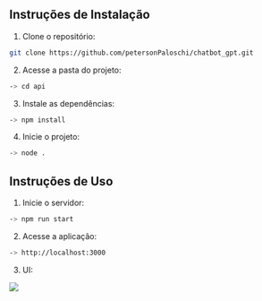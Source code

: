 ## Instruções de Instalação

1. Clone o repositório:

```bash
git clone https://github.com/petersonPaloschi/chatbot_gpt.git
```

2. Acesse a pasta do projeto:

```bash
-> cd api
```

3. Instale as dependências:

```bash
-> npm install
```

4. Inicie o projeto:

```bash
-> node .
```

## Instruções de Uso

1. Inicie o servidor:

```bash
-> npm run start
```

2. Acesse a aplicação:

```bash
-> http://localhost:3000
```
3. UI:

![](https://files.catbox.moe/yt3l5v.PNG)
